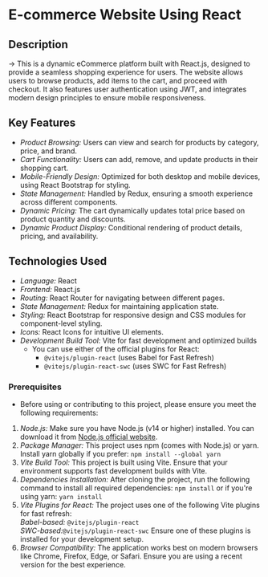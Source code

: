 # E-commerce Website Using React
 ## Description
  -> This is a dynamic eCommerce platform built with React.js, designed to provide a seamless shopping experience for users. The website allows users to browse products, add items to the cart, and proceed with checkout. It also features user authentication using JWT, and integrates modern design principles to ensure mobile responsiveness.
## Key Features
- *Product Browsing:* Users can view and search for products by category, price, and brand.
- *Cart Functionality:* Users can add, remove, and update products in their shopping cart.
- *Mobile-Friendly Design:* Optimized for both desktop and mobile devices, using React Bootstrap for styling.
- *State Management:*  Handled by Redux, ensuring a smooth experience across different components.
- *Dynamic Pricing:* The cart dynamically updates total price based on product quantity and discounts.
- *Dynamic Product Display:* Conditional rendering of product details, pricing, and availability.
## Technologies Used
- *Language:* React
- *Frontend:* React.js
- *Routing:* React Router for navigating between different pages.
- *State Management:* Redux for maintaining application state.
- *Styling:* React Bootstrap for responsive design and CSS modules for component-level styling.
- *Icons:* React Icons for intuitive UI elements.
- *Development Build Tool:* Vite for fast development and optimized builds
     -  You can use either of the official plugins for React:
         - ```@vitejs/plugin-react``` (uses Babel for Fast Refresh)
         - ```@vitejs/plugin-react-swc``` (uses SWC for Fast Refresh)
      
  
### Prerequisites
  - Before using or contributing to this project, please ensure you meet the following requirements:
  1) *Node.js:* Make sure you have Node.js (v14 or higher) installed. You can download it from [Node.js official website](https://nodejs.org/).
  2) *Package Manager:* This project uses npm (comes with Node.js) or yarn. Install yarn globally if you prefer:
            ```npm install --global yarn```
  3) *Vite Build Tool:* This project is built using Vite. Ensure that your environment supports fast development builds with Vite.
  4) *Dependencies Installation:* After cloning the project, run the following command to install all required dependencies:
     `npm install` or if you're using yarn: ```yarn install```
  5) *Vite Plugins for React:* The project uses one of the following Vite plugins for fast refresh: <br>
          *Babel-based:* ```@vitejs/plugin-react``` <br>
          *SWC-based:*`@vitejs/plugin-react-swc` Ensure one of these plugins is installed for your development setup.
 6) *Browser Compatibility:* The application works best on modern browsers like Chrome, Firefox, Edge, or Safari. Ensure you are using a recent version for the best experience.
     



